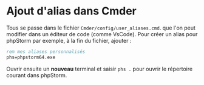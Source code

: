 # Ajout d'alias dans Cmder

Tous se passe dans le fichier `Cmder/config/user_aliases.cmd`. que l'on peut modifier dans un éditeur de code (comme VsCode).
Pour créer un alias pour phpStorm par exemple, à la fin du fichier, ajouter :

```cmd
rem mes aliases personnalisés
phs=phpstorm64.exe
```

Ouvrir ensuite un **nouveau** terminal et saisir `phs .` pour ouvrir le répertoire courant dans phpStorm.
